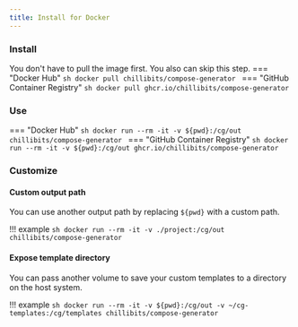 ```yaml
---
title: Install for Docker
---
```


### Install
You don't have to pull the image first. You also can skip this step.
=== "Docker Hub"
    ```sh
    docker pull chillibits/compose-generator
    ```
=== "GitHub Container Registry"
    ```sh
    docker pull ghcr.io/chillibits/compose-generator
    ```

### Use
=== "Docker Hub"
    ```sh
    docker run --rm -it -v ${pwd}:/cg/out chillibits/compose-generator
    ```
=== "GitHub Container Registry"
    ```sh
    docker run --rm -it -v ${pwd}:/cg/out ghcr.io/chillibits/compose-generator
    ```

### Customize
#### Custom output path
You can use another output path by replacing `${pwd}` with a custom path.

!!! example
    ```sh
    docker run --rm -it -v ./project:/cg/out chillibits/compose-generator
    ```

#### Expose template directory
You can pass another volume to save your custom templates to a directory on the host system.

!!! example
    ```sh
    docker run --rm -it -v ${pwd}:/cg/out -v ~/cg-templates:/cg/templates chillibits/compose-generator
    ```